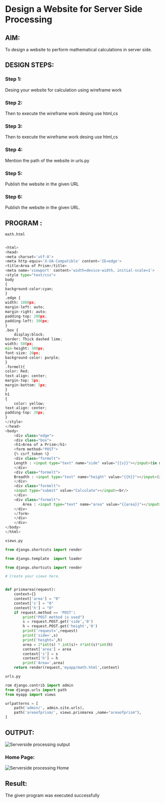# Design a Website for Server Side Processing

## AIM:
To design a website to perform mathematical calculations in server side.

## DESIGN STEPS:

### Step 1:

Desing your website for calculation using wireframe work

### Step 2:

Then to execute the wireframe work desing use html,cs

### Step 3:

Then to execute the wireframe work desing use html,cs

### Step 4:

Mention the path of the website in urls.py

### Step 5:

Publish the website in the given URL

### Step 6:

Publish the website in the given URL.

## PROGRAM :
```python
math.html


<html>
<head>
<meta charset='utf-8'>
<meta http-equiv='X-UA-Compatible' content='IE=edge'>
<title>Area of Prism</title>
<meta name='viewport' content='width=device-width, initial-scale=1'>
<style type="text/css">
body 
{
background-color:cyan;
}
.edge {
width: 1080px;
margin-left: auto;
margin-right: auto;
padding-top: 200px;
padding-left: 300px;
}
.box {
    display:block;
border: Thick dashed lime;
width: 500px;
min-height: 300px;
font-size: 20px;
background-color: purple;
}
.formelt{
color: Red;
text-align: center;
margin-top: 5px;
margin-bottom: 5px;
}
h1
{
    color: yellow;
text-align: center;
padding-top: 20px;
}
</style>
</head>
<body>
    <div class="edge">
    <div class="box">
    <h1>Area of a Prism</h1>
    <form method="POST">
    {% csrf_token %}
    <div class="formelt">
    Length : <input type="text" name="side" value="{{s}}"></input>(in m)<br/>
    </div>
    <div class="formelt">
    Breadth : <input type="text" name="height" value="{{h}}"></input>(in m)<br/>
    </div>
    <div class="formelt">
    <input type="submit" value="Calculate"></input><br/>
    </div>
    <div class="formelt">
        Area : <input type="text" name="area" value="{{area}}"></input>m<sup>2</sup><br/>
    </div>
    </form>
    </div>
    </div>
</body>
</html>        
```
```python
views.py

from django.shortcuts import render

from django.template  import loader

from django.shortcuts import render

# Create your views here.


def prismarea(request):
    context={}
    context['area'] = "0"
    context['s'] = "0"
    context['h'] = "0"
    if request.method == 'POST':
        print("POST method is used")
        s = request.POST.get('side','0')
        h = request.POST.get('height','0')
        print('request=',request)
        print('side=',s)
        print('height=',h)
        area = 2*int(s) * int(s)+ 4*int(s)*int(h)
        context['area'] = area
        context['s'] = s
        context['h'] = h
        print('Area=',area)
    return render(request,'myapp/math.html',context)

```
```python
urls.py

rom django.contrib import admin
from django.urls import path
from myapp import views

urlpatterns = [
    path('admin/', admin.site.urls),
    path('areaofprism/', views.prismarea ,name="areaofprism"),
]


```
## OUTPUT:
![Serverside processing output ](https://github.com/karthiksec/serversideprocessing/assets/147473368/7e6421e3-6edd-4925-ba93-b551510f764f)

### Home Page:
![Serverside processing Home ](https://github.com/karthiksec/serversideprocessing/assets/147473368/f5a734b9-b8f2-4610-b53c-00a81bbd5c6a)


## Result:
The given program was executed successfully

